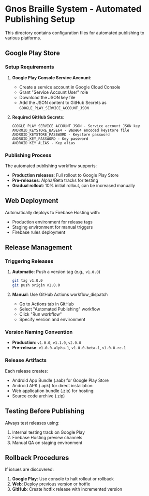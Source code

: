# Gnos Braille System - Automated Publishing Setup

This directory contains configuration files for automated publishing to various platforms.

## Google Play Store

### Setup Requirements

1. **Google Play Console Service Account**:
   - Create a service account in Google Cloud Console
   - Grant "Service Account User" role
   - Download the JSON key file
   - Add the JSON content to GitHub Secrets as `GOOGLE_PLAY_SERVICE_ACCOUNT_JSON`

2. **Required GitHub Secrets**:
   ```
   GOOGLE_PLAY_SERVICE_ACCOUNT_JSON - Service account JSON key
   ANDROID_KEYSTORE_BASE64 - Base64 encoded keystore file
   ANDROID_KEYSTORE_PASSWORD - Keystore password
   ANDROID_KEY_PASSWORD - Key password
   ANDROID_KEY_ALIAS - Key alias
   ```

### Publishing Process

The automated publishing workflow supports:
- **Production releases**: Full rollout to Google Play Store
- **Pre-releases**: Alpha/Beta tracks for testing
- **Gradual rollout**: 10% initial rollout, can be increased manually

## Web Deployment

Automatically deploys to Firebase Hosting with:
- Production environment for release tags
- Staging environment for manual triggers
- Firebase rules deployment

## Release Management

### Triggering Releases

1. **Automatic**: Push a version tag (e.g., `v1.0.0`)
   ```bash
   git tag v1.0.0
   git push origin v1.0.0
   ```

2. **Manual**: Use GitHub Actions workflow_dispatch
   - Go to Actions tab in GitHub
   - Select "Automated Publishing" workflow
   - Click "Run workflow"
   - Specify version and environment

### Version Naming Convention

- **Production**: `v1.0.0`, `v1.1.0`, `v2.0.0`
- **Pre-release**: `v1.0.0-alpha.1`, `v1.0.0-beta.1`, `v1.0.0-rc.1`

### Release Artifacts

Each release creates:
- Android App Bundle (.aab) for Google Play Store
- Android APK (.apk) for direct installation
- Web application bundle (.zip) for hosting
- Source code archive (.zip)

## Testing Before Publishing

Always test releases using:
1. Internal testing track on Google Play
2. Firebase Hosting preview channels
3. Manual QA on staging environment

## Rollback Procedures

If issues are discovered:
1. **Google Play**: Use console to halt rollout or rollback
2. **Web**: Deploy previous version or hotfix
3. **GitHub**: Create hotfix release with incremented version
